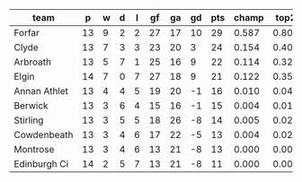|     team     | p  | w | d | l | gf | ga | gd | pts | champ | top2  | top3  | top4  |  5-7  | bot4  | bot3  | bot2  |
|--------------|----|---|---|---|----|----|----|-----|-------|-------|-------|-------|-------|-------|-------|-------|
| Forfar       | 13 | 9 | 2 | 2 | 27 | 17 | 10 |  29 | 0.587 | 0.807 | 0.916 | 0.969 | 0.030 | 0.005 | 0.001 | 0.000|
| Clyde        | 13 | 7 | 3 | 3 | 23 | 20 |  3 |  24 | 0.154 | 0.403 | 0.631 | 0.803 | 0.177 | 0.047 | 0.020 | 0.006|
| Arbroath     | 13 | 5 | 7 | 1 | 25 | 16 |  9 |  22 | 0.114 | 0.322 | 0.538 | 0.736 | 0.233 | 0.068 | 0.030 | 0.011|
| Elgin        | 14 | 7 | 0 | 7 | 27 | 18 |  9 |  21 | 0.122 | 0.351 | 0.583 | 0.768 | 0.211 | 0.054 | 0.022 | 0.007|
| Annan Athlet | 13 | 4 | 4 | 5 | 19 | 20 | -1 |  16 | 0.010 | 0.045 | 0.116 | 0.232 | 0.510 | 0.419 | 0.258 | 0.121|
| Berwick      | 13 | 3 | 6 | 4 | 15 | 16 | -1 |  15 | 0.004 | 0.018 | 0.054 | 0.126 | 0.467 | 0.591 | 0.407 | 0.234|
| Stirling     | 13 | 3 | 5 | 5 | 18 | 26 | -8 |  14 | 0.005 | 0.029 | 0.078 | 0.170 | 0.497 | 0.502 | 0.333 | 0.178|
| Cowdenbeath  | 13 | 3 | 4 | 6 | 17 | 22 | -5 |  13 | 0.004 | 0.022 | 0.066 | 0.144 | 0.478 | 0.560 | 0.378 | 0.203|
| Montrose     | 13 | 3 | 4 | 6 | 13 | 21 | -8 |  13 | 0.000 | 0.003 | 0.015 | 0.043 | 0.278 | 0.816 | 0.679 | 0.490|
| Edinburgh Ci | 14 | 2 | 5 | 7 | 13 | 21 | -8 |  11 | 0.000 | 0.001 | 0.003 | 0.008 | 0.120 | 0.940 | 0.872 | 0.751|
